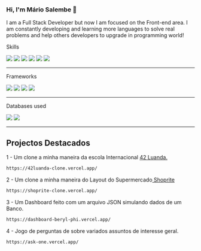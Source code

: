 ### Hi, I'm Mário Salembe 👋

I am a Full Stack Developer but now I am focused on the Front-end area. I am constantly developing and learning more languages ​​to solve real problems and help others developers to upgrade in programming world!
<p>
 Skills
</p>
<div align="start">
  <img src="https://img.shields.io/badge/HTML5-E34F26?style=for-the-badge&logo=html5&logoColor=white"/>
  <img src="https://img.shields.io/badge/CSS3-1572B6?style=for-the-badge&logo=css3&logoColor=white"/>
  <img src="https://img.shields.io/badge/JavaScript-323330?style=for-the-badge&logo=javascript&logoColor=F7DF1E"/>
  <img src="https://img.shields.io/badge/Python-14354C?style=for-the-badge&logo=python&logoColor=white"/>
  <img src="https://img.shields.io/badge/C-00599C?style=for-the-badge&logo=c&logoColor=white"/>
  <img src="https://img.shields.io/badge/PHP-777BB4?style=for-the-badge&logo=php&logoColor=white"/>
</div>
<hr/>
<p>Frameworks</p>
<div align="start">
  <img src="https://img.shields.io/badge/React-20232A?style=for-the-badge&logo=react&logoColor=61DAFB"/>
  <img src="https://img.shields.io/badge/Vue.js-35495E?style=for-the-badge&logo=vue.js&logoColor=4FC08D"/>
  <img src="https://img.shields.io/badge/Tailwind_CSS-38B2AC?style=for-the-badge&logo=tailwind-css&logoColor=white"/>
  <img src="https://img.shields.io/badge/Bootstrap-563D7C?style=for-the-badge&logo=bootstrap&logoColor=white"/>
</div>
<hr/>
<p>Databases used</p>
<div align="start">
  <img src="https://img.shields.io/badge/MySQL-00000F?style=for-the-badge&logo=mysql&logoColor=white"/>
  <img src="https://img.shields.io/badge/MongoDB-4EA94B?style=for-the-badge&logo=mongodb&logoColor=white"/>
</div>
<hr/>
<h2>Projectos Destacados</h4>
<p>
    1 - Um clone a minha maneira da escola Internacional <a href="https://42luanda.com">42 Luanda.</a>
</p>

```markdown
https://42luanda-clone.vercel.app/
```
<p>
    2 - Um clone a minha maneira do Layout do Supermercado<a href="https://www.shoprite.co.ao/"> Shoprite</a>
</p>

```markdown
https://shoprite-clone.vercel.app/
```

<p>
    3 - Um Dashboard feito com um arquivo JSON simulando dados de um Banco.
</p>

```markdown
https://dashboard-beryl-phi.vercel.app/
```


<p>
    4 - Jogo de perguntas de sobre variados assuntos de interesse geral.
</p>

```markdown
https://ask-one.vercel.app/
```
